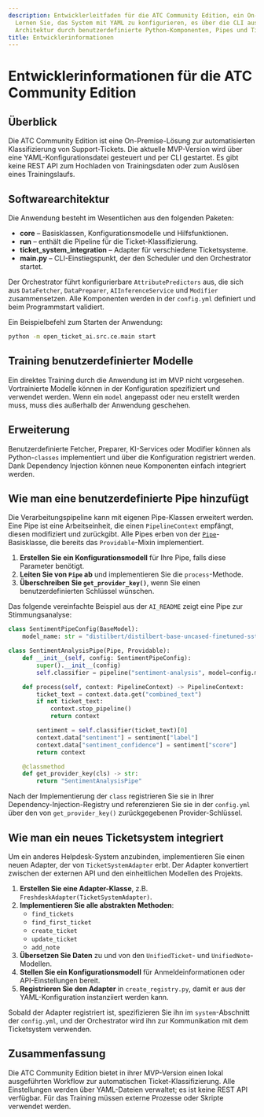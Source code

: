 ```yaml
---
description: Entwicklerleitfaden für die ATC Community Edition, ein On-Premise-Tool zur Ticket-Klassifizierung.
  Lernen Sie, das System mit YAML zu konfigurieren, es über die CLI auszuführen und seine
  Architektur durch benutzerdefinierte Python-Komponenten, Pipes und Ticketsystem-Adapter zu erweitern.
title: Entwicklerinformationen
---
```

# Entwicklerinformationen für die ATC Community Edition

## Überblick

Die ATC Community Edition ist eine On-Premise-Lösung zur automatisierten Klassifizierung von Support-Tickets. Die aktuelle MVP-Version wird über eine YAML-Konfigurationsdatei gesteuert und per CLI gestartet. Es gibt keine REST API zum Hochladen von Trainingsdaten oder zum Auslösen eines Trainingslaufs.

## Softwarearchitektur

Die Anwendung besteht im Wesentlichen aus den folgenden Paketen:

* **core** – Basisklassen, Konfigurationsmodelle und Hilfsfunktionen.
* **run** – enthält die Pipeline für die Ticket-Klassifizierung.
* **ticket\_system\_integration** – Adapter für verschiedene Ticketsysteme.
* **main.py** – CLI-Einstiegspunkt, der den Scheduler und den Orchestrator startet.

Der Orchestrator führt konfigurierbare `AttributePredictors` aus, die sich aus `DataFetcher`, `DataPreparer`, `AIInferenceService` und `Modifier` zusammensetzen. Alle Komponenten werden in der `config.yml` definiert und beim Programmstart validiert.

Ein Beispielbefehl zum Starten der Anwendung:

```bash
python -m open_ticket_ai.src.ce.main start
```

## Training benutzerdefinierter Modelle

Ein direktes Training durch die Anwendung ist im MVP nicht vorgesehen. Vortrainierte Modelle können in der Konfiguration spezifiziert und verwendet werden. Wenn ein `model` angepasst oder neu erstellt werden muss, muss dies außerhalb der Anwendung geschehen.

## Erweiterung

Benutzerdefinierte Fetcher, Preparer, KI-Services oder Modifier können als Python-`classes` implementiert und über die Konfiguration registriert werden. Dank Dependency Injection können neue Komponenten einfach integriert werden.

## Wie man eine benutzerdefinierte Pipe hinzufügt

Die Verarbeitungspipeline kann mit eigenen Pipe-Klassen erweitert werden. Eine Pipe ist eine
Arbeitseinheit, die einen `PipelineContext` empfängt, diesen modifiziert und zurückgibt. Alle
Pipes erben von der [`Pipe`](../api/run/pipes.md)-Basisklasse, die bereits
das `Providable`-Mixin implementiert.

1. **Erstellen Sie ein Konfigurationsmodell** für Ihre Pipe, falls diese Parameter benötigt.
2. **Leiten Sie von `Pipe` ab** und implementieren Sie die `process`-Methode.
3. **Überschreiben Sie `get_provider_key()`**, wenn Sie einen benutzerdefinierten Schlüssel wünschen.

Das folgende vereinfachte Beispiel aus der `AI_README` zeigt eine Pipe zur Stimmungsanalyse:

```python
class SentimentPipeConfig(BaseModel):
    model_name: str = "distilbert/distilbert-base-uncased-finetuned-sst-2-english"

class SentimentAnalysisPipe(Pipe, Providable):
    def __init__(self, config: SentimentPipeConfig):
        super().__init__(config)
        self.classifier = pipeline("sentiment-analysis", model=config.model_name)

    def process(self, context: PipelineContext) -> PipelineContext:
        ticket_text = context.data.get("combined_text")
        if not ticket_text:
            context.stop_pipeline()
            return context

        sentiment = self.classifier(ticket_text)[0]
        context.data["sentiment"] = sentiment["label"]
        context.data["sentiment_confidence"] = sentiment["score"]
        return context

    @classmethod
    def get_provider_key(cls) -> str:
        return "SentimentAnalysisPipe"
```

Nach der Implementierung der `class` registrieren Sie sie in Ihrer Dependency-Injection-Registry
und referenzieren Sie sie in der `config.yml` über den von
`get_provider_key()` zurückgegebenen Provider-Schlüssel.

## Wie man ein neues Ticketsystem integriert

Um ein anderes Helpdesk-System anzubinden, implementieren Sie einen neuen Adapter, der von
`TicketSystemAdapter` erbt. Der Adapter konvertiert zwischen der externen API und den
einheitlichen Modellen des Projekts.

1. **Erstellen Sie eine Adapter-Klasse**, z.B. `FreshdeskAdapter(TicketSystemAdapter)`.
2. **Implementieren Sie alle abstrakten Methoden**:
   - `find_tickets`
   - `find_first_ticket`
   - `create_ticket`
   - `update_ticket`
   - `add_note`
3. **Übersetzen Sie Daten** zu und von den `UnifiedTicket`- und `UnifiedNote`-Modellen.
4. **Stellen Sie ein Konfigurationsmodell** für Anmeldeinformationen oder API-Einstellungen bereit.
5. **Registrieren Sie den Adapter** in `create_registry.py`, damit er aus der YAML-Konfiguration instanziiert werden kann.

Sobald der Adapter registriert ist, spezifizieren Sie ihn im `system`-Abschnitt der `config.yml`, und
der Orchestrator wird ihn zur Kommunikation mit dem Ticketsystem verwenden.

## Zusammenfassung

Die ATC Community Edition bietet in ihrer MVP-Version einen lokal ausgeführten Workflow zur automatischen Ticket-Klassifizierung. Alle Einstellungen werden über YAML-Dateien verwaltet; es ist keine REST API verfügbar. Für das Training müssen externe Prozesse oder Skripte verwendet werden.